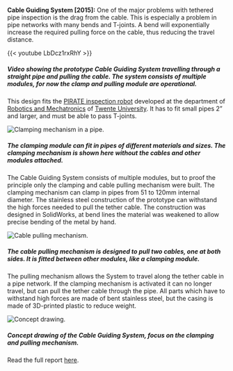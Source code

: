 **Cable Guiding System [2015]:** One of the major problems with tethered pipe inspection is the drag from the cable. This is especially a problem in pipe networks with many bends and T-joints. A bend will exponentially increase the required pulling force on the cable, thus reducing the travel distance.

{{< youtube LbDcz1rxRhY >}}
##### Video showing the prototype Cable Guiding System travelling through a straight pipe and pulling the cable. The system consists of multiple modules, for now the clamp and pulling module are operational.

This design fits the [PIRATE inspection robot](http://inspectierobot.edwindertien.nl/ "PIRATE inspection robot website.") developed at the department of [Robotics and Mechatronics](https://www.ram.ewi.utwente.nl/default.html "The department of Robotics and Mechatronics.") of [Twente University](https://www.utwente.nl/ "The website of University Twente."). It has to fit small pipes 2” and larger, and must be able to pass T-joints. 

![Clamping mechanism in a pipe.](img/work/guiding/guide_clamp.jpg)
##### The clamping module can fit in pipes of different materials and sizes. The clamping mechanism is shown here without the cables and other modules attached.

The Cable Guiding System consists of multiple modules, but to proof the principle only the clamping and cable pulling mechanism were built. The clamping mechanism can clamp in pipes from 51 to 120mm internal diameter. The stainless steel construction of the prototype can withstand the high forces needed to pull the tether cable. The construction was designed in SolidWorks, at bend lines the material was weakened to allow precise bending of the metal by hand.

![Cable pulling mechanism.](img/work/guiding/guide_cable.jpg)
##### The cable pulling mechanism is designed to pull two cables, one at both sides. It is fitted between other modules, like a clamping module.

The pulling mechanism allows the System to travel along the tether cable in a pipe network. If the clamping mechanism is activated it can no longer travel, but can pull the tether cable through the pipe. All parts which have to withstand high forces are made of bent stainless steel, but the casing is made of 3D-printed plastic to reduce weight.

![Concept drawing.](img/work/guiding/guide_concept.jpg)
##### Concept drawing of the Cable Guiding System, focus on the clamping and pulling mechanism.

Read the full report [here](http://essay.utwente.nl/66814/1/BSc%20report%20Maurits%20Maks%20-%20Tether%20Guiding%20PIRATE%20-%20small.pdf "PDF of the whole report.").
